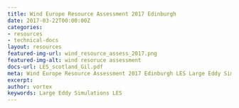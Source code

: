 ```yaml
---
title: Wind Europe Resource Assessment 2017 Edinburgh
date: 2017-03-22T00:00:00Z
categories:
- resources
- technical-docs
layout: resources
featured-img-url: wind_resource_assess_2017.png
featured-img-alt: wind resoruce assessment
docs-url: LES_scotland_Gil.pdf
meta: Wind Europe Resource Assessment 2017 Edinburgh LES Large Eddy Simulations
excerpt: 
author: vortex
keywords: Large Eddy Simulations LES
---
```


